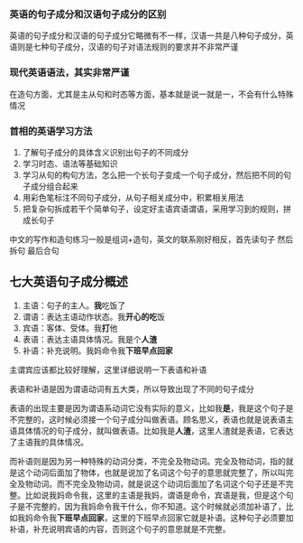 ### 英语的句子成分和汉语句子成分的区别

英语的句子成分和汉语的句子成分它略微有不一样，汉语一共是八种句子成分，英语则是七种句子成分，汉语的句子对语法规则的要求并不非常严谨

### 现代英语语法，其实非常严谨

在造句方面，尤其是主从句和时态等方面，基本就是说一就是一，不会有什么特殊情况

### 首相的英语学习方法

1. 了解句子成分的具体含义识别出句子的不同成分
2. 学习时态、语法等基础知识
3. 学习从句的构句方法，怎么把一个长句子变成一个句子成分，然后把不同的句子成分组合起来
4. 用彩色笔标注不同句子成分，从句子相关成分中，积累相关用法
5. 把复杂句拆成若干个简单句子，设定好主语宾语谓语，采用学习到的规则，拼成长句子

中文的写作和造句练习一般是组词+造句，英文的联系刚好相反，首先读句子 然后拆句 最后合句

## 七大英语句子成分概述

1. 主语：句子的主人。**我**吃饭了
2. 谓语：表达主语动作状态。我**开心的吃**饭
3. 宾语：客体、受体。我**打**他
4. 表语：表达主语具体情况。我是个**人渣**
5. 补语：补充说明。我妈命令我**下班早点回家**

主谓宾应该都比较好理解，这里详细说明一下表语和补语

表语和补语是因为谓语动词有五大类，所以导致出现了不同的句子成分

表语的出现主要是因为谓语系动词它没有实际的意义，比如我**是**，我是这个句子是不完整的，这时候必须接一个句子成分叫做表语。顾名思义，表语也就是说表语主语具体情况的句子成分，就叫做表语。比如我是**人渣**，这里人渣就是表语，它表达了主语我的具体情况。

而补语则是因为另一种特殊的动词分类，不完全及物动词。完全及物动词，指的就是这个动词后面加了物体，也就是说加了名词这个句子的意思就完整了，所以叫完全及物动词。而不完全及物动词，就是说这个动词后面加了名词这个句子还是不完整。比如说我妈命令我，这里的主语是我妈，谓语是命令，宾语是我，但是这个句子是不完整的，因为我妈命令我干什么，你不知道。这个时候就必须加补语了，比如我妈命令我**下班早点回家**，这里的下班早点回家它就是补语。这种句子必须要加补语，补充说明宾语的内容，否则这个句子的意思就是不完整。